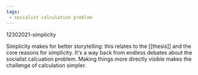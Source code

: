 ```yaml
---
tags:
 - socialist calculation problem 
---
```


12302021-simplicity

Simplicity makes for better storytelling: this relates to the [[thesis]] and the core reasons for simplicity. It's a way back from endless debates about the socialist calcuation problem. Making things more directly visible makes the challenge of calculation simpler. 

